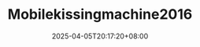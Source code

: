 ---
title: 'Mobilekissingmachine2016'
date: 2025-04-05T20:17:20+08:00
link: ""
buttonText: ""
picture: ""
authors: ""
journal: ""
abstract: ""
doi: ""
draft: true
---